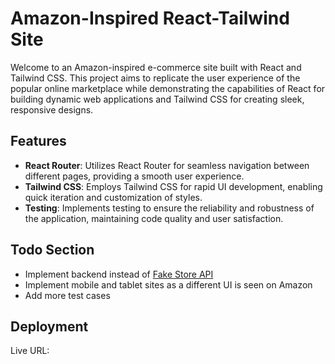 # Amazon-Inspired React-Tailwind Site

Welcome to an Amazon-inspired e-commerce site built with React and Tailwind CSS. This project aims to replicate the user experience of the popular online marketplace while demonstrating the capabilities of React for building dynamic web applications and Tailwind CSS for creating sleek, responsive designs.

## Features

- **React Router**: Utilizes React Router for seamless navigation between different pages, providing a smooth user experience.
- **Tailwind CSS**: Employs Tailwind CSS for rapid UI development, enabling quick iteration and customization of styles.
- **Testing**: Implements testing to ensure the reliability and robustness of the application, maintaining code quality and user satisfaction.

## Todo Section

- Implement backend instead of [Fake Store API](https://fakestoreapi.com/)
- Implement mobile and tablet sites as a different UI is seen on Amazon
- Add more test cases

## Deployment
Live URL: 
